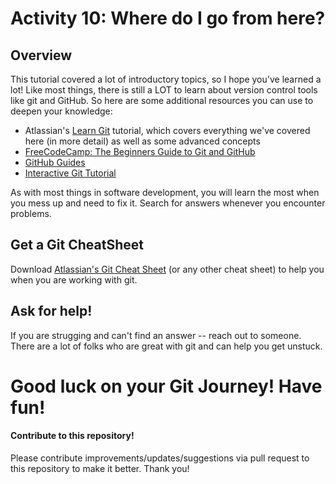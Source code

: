# Activity 10: Where do I go from here?

## Overview
This tutorial covered a lot of introductory topics, so I hope you've learned a lot! Like most things, there is still
a LOT to learn about version control tools like git and GitHub. So here are some additional resources you can use
to deepen your knowledge:

- Atlassian's [Learn Git](https://www.atlassian.com/git/tutorials/learn-git-with-bitbucket-cloud) tutorial, which covers
everything we've covered here (in more detail) as well as some advanced concepts
- [FreeCodeCamp: The Beginners Guide to Git and GitHub](https://www.freecodecamp.org/news/the-beginners-guide-to-git-github/)
- [GitHub Guides](https://guides.github.com/introduction/git-handbook/)
- [Interactive Git Tutorial](https://github.com/chriskite/git-tutorial)

As with most things in software development, you will learn the most when you mess up and need to fix it. Search 
for answers whenever you encounter problems. 

## Get a Git CheatSheet
Download [Atlassian's Git Cheat Sheet](https://www.atlassian.com/git/tutorials/atlassian-git-cheatsheet) (or any other
cheat sheet) to help you when you are working with git.

## Ask for help!
If you are strugging and can't find an answer -- reach out to someone. There are a lot of folks who are great with 
git and can help you get unstuck. 

# Good luck on your Git Journey! Have fun!

#### Contribute to this repository!
Please contribute improvements/updates/suggestions via pull request to this repository to make it better. Thank you!